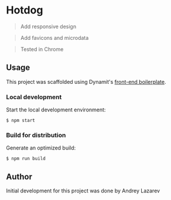 # Hotdog

> Add responsive design

> Add favicons and microdata

> Tested in Chrome

## Usage

This project was scaffolded using Dynamit's [front-end boilerplate](https://github.com/dynamit/front-end-boilerplate).

### Local development

Start the local development environment:

```
$ npm start
```

### Build for distribution

Generate an optimized build:

```
$ npm run build
```


## Author

Initial development for this project was done by Andrey Lazarev
